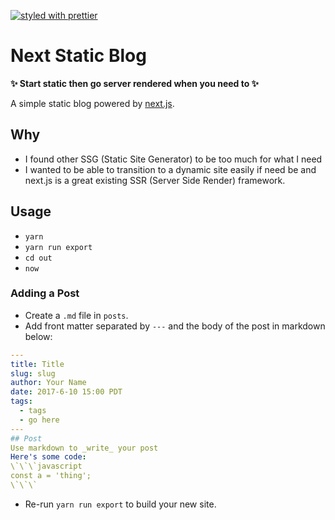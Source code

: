 [![styled with prettier](https://img.shields.io/badge/styled_with-prettier-ff69b4.svg)](https://github.com/prettier/prettier)

# Next Static Blog
__✨ Start static then go server rendered when you need to ✨__

A simple static blog powered by [next.js](https://github.com/zeit/next.js).

## Why
* I found other SSG (Static Site Generator) to be too much for what I need
* I wanted to be able to transition to a dynamic site easily if need be and next.js is a great existing SSR (Server Side Render) framework.

## Usage
* `yarn`
* `yarn run export`
* `cd out`
* `now`

### Adding a Post
* Create a `.md` file in `posts`.
* Add front matter separated by `---` and the body of the post in markdown below:
```yaml
---
title: Title
slug: slug
author: Your Name
date: 2017-6-10 15:00 PDT
tags:
  - tags
  - go here
---
## Post
Use markdown to _write_ your post
Here's some code:
\`\`\`javascript
const a = 'thing';
\`\`\`
```
* Re-run `yarn run export` to build your new site.
